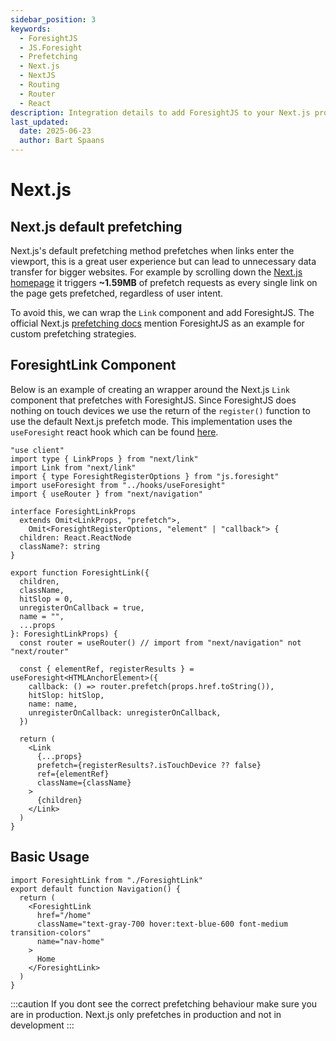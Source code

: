 ```yaml
---
sidebar_position: 3
keywords:
  - ForesightJS
  - JS.Foresight
  - Prefetching
  - Next.js
  - NextJS
  - Routing
  - Router
  - React
description: Integration details to add ForesightJS to your Next.js projects
last_updated:
  date: 2025-06-23
  author: Bart Spaans
---
```


# Next.js

## Next.js default prefetching

Next.js's default prefetching method prefetches when links enter the viewport, this is a great user experience but can lead to unnecessary data transfer for bigger websites. For example by scrolling down the [Next.js homepage](https://nextjs.org/) it triggers **~1.59MB** of prefetch requests as every single link on the page gets prefetched, regardless of user intent.

To avoid this, we can wrap the `Link` component and add ForesightJS. The official Next.js [prefetching docs](https://nextjs.org/docs/app/guides/prefetching#extending-or-ejecting-link) mention ForesightJS as an example for custom prefetching strategies.

## ForesightLink Component

Below is an example of creating an wrapper around the Next.js `Link` component that prefetches with ForesightJS. Since ForesightJS does nothing on touch devices we use the return of the `register()` function to use the default Next.js prefetch mode. This implementation uses the `useForesight` react hook which can be found [here](/docs/next/integrations/react/useForesight).

```tsx
"use client"
import type { LinkProps } from "next/link"
import Link from "next/link"
import { type ForesightRegisterOptions } from "js.foresight"
import useForesight from "../hooks/useForesight"
import { useRouter } from "next/navigation"

interface ForesightLinkProps
  extends Omit<LinkProps, "prefetch">,
    Omit<ForesightRegisterOptions, "element" | "callback"> {
  children: React.ReactNode
  className?: string
}

export function ForesightLink({
  children,
  className,
  hitSlop = 0,
  unregisterOnCallback = true,
  name = "",
  ...props
}: ForesightLinkProps) {
  const router = useRouter() // import from "next/navigation" not "next/router"

  const { elementRef, registerResults } = useForesight<HTMLAnchorElement>({
    callback: () => router.prefetch(props.href.toString()),
    hitSlop: hitSlop,
    name: name,
    unregisterOnCallback: unregisterOnCallback,
  })

  return (
    <Link
      {...props}
      prefetch={registerResults?.isTouchDevice ?? false}
      ref={elementRef}
      className={className}
    >
      {children}
    </Link>
  )
}
```

## Basic Usage

```TS
import ForesightLink from "./ForesightLink"
export default function Navigation() {
  return (
    <ForesightLink
      href="/home"
      className="text-gray-700 hover:text-blue-600 font-medium transition-colors"
      name="nav-home"
    >
      Home
    </ForesightLink>
  )
}

```

:::caution
If you dont see the correct prefetching behaviour make sure you are in production. Next.js only prefetches in production and not in development
:::
